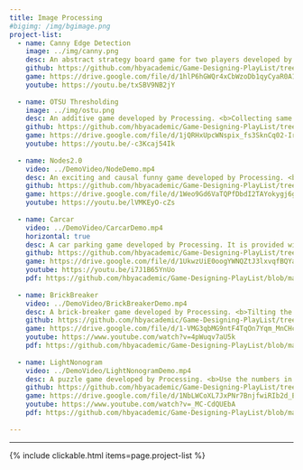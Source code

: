 ```yaml
---
title: Image Processing 
#bigimg: /img/bgimage.png
project-list:
  - name: Canny Edge Detection
    image: ../img/canny.png
    desc: An abstract strategy board game for two players developed by Processing. Players <b>take turns placing a piece</b> of their color (black or white) on one empty intersection. The winner is the first player to <b>form an unbroken row of five pieces horizontally, vertically, or diagonally.</b>
    github: https://github.com/hbyacademic/Game-Designing-PlayList/tree/master/GD_014_GomokuAPP
    game: https://drive.google.com/file/d/1hlP6hGWQr4xCbWzoDb1qyCyaR0A1jN_L/view?usp=drivesdk&fbclid=IwAR0duTs0Jfvd7oOs42axEvpj5Im-CM0x7eMwGX9kPpE4gnwpW4WwNRK1BSU
    youtube: https://youtu.be/txSBV9NB2jY
 
  - name: OTSU Thresholding
    image: ../img/ostu.png
    desc: An additive game developed by Processing. <b>Collecting same tiles to form next stage tiles.</b> The goal is to get the final tile. Within a period of time, all the tiles move up. Once a tile reaches the top of the game border, game is over. 
    github: https://github.com/hbyacademic/Game-Designing-PlayList/tree/master/GD_015_Ten10APP
    game: https://drive.google.com/file/d/1jQRHxUpcWNspix_fs3SknCq02-IrjFMg/view?fbclid=IwAR2jkrvg2wLUjjrJ6wgndkns92t5_6lz7U4-9z_iWoFpWIDbQavTKagAXuk
    youtube: https://youtu.be/-c3Kcaj54Ik
  
  - name: Nodes2.0
    video: ../DemoVideo/NodeDemo.mp4
    desc: An exciting and causal funny game developed by Processing. <b>To pin all the dots one by one to spinning circle with taps.</b> The game is over when a dot gets touch with other dots. It becomes challenging and interesting when going through different levels.
    github: https://github.com/hbyacademic/Game-Designing-PlayList/tree/master/GD_016_NodesAPP
    game: https://drive.google.com/file/d/1Weo9Gd6VaTQPfDbdI2TAYokygj6gnUVT/view?usp=drivesdk
    youtube: https://youtu.be/lVMKEyO-cZs
  
  - name: Carcar
    video: ../DemoVideo/CarcarDemo.mp4
    horizontal: true
    desc: A car parking game developed by Processing. It is provided with four control buttons, which are left, right, forward, and toward. The goal is to <b>drive the car into the parking space.</b> There is no time limit to practice parking. 
    github: https://github.com/hbyacademic/Game-Designing-PlayList/tree/master/GD_017_CarcarAPP
    game: https://drive.google.com/file/d/1UkwzUiE0oogYWNQZtJ3lxvqfBQYaF1HX/view?usp=drivesdk
    youtube: https://youtu.be/i7J1B65YnUo
    pdf: https://github.com/hbyacademic/Game-Designing-PlayList/blob/master/GD_017_CarcarAPP/CarParkingGame.pdf
    
  - name: BrickBreaker
    video: ../DemoVideo/BrickBreakerDemo.mp4
    desc: A brick-breaker game developed by Processing. <b>Tilting the phone to control the paddle</b> and keep the ball in the game. Your mission is to <b>remove all the breakable bricks</b> by hitting them with the ball. Interestingly, some bricks need more than a single hit. 
    github: https://github.com/hbyacademic/Game-Designing-PlayList/tree/master/GD_018_BrickBreakerApp
    game: https://drive.google.com/file/d/1-VMG3qbMG9ntF4TqOn7Yqm_MnCHc-uUp/view?usp=drivesdk
    youtube: https://www.youtube.com/watch?v=4pWuqv7aU5k
    pdf: https://github.com/hbyacademic/Game-Designing-PlayList/blob/master/GD_018_BrickBreakerApp/BrickBreaker.pdf
    
  - name: LightNonogram
    video: ../DemoVideo/LightNonogramDemo.mp4
    desc: A puzzle game developed by Processing. <b>Use the numbers in the rows and columns to solve the puzzle. These numbers tell you the runs of gray squares in each row and column.</b> The gray squares can be put in fill mode and the sign "X"s can be put in mark mode. Five lives are given when game starts. 
    github: https://github.com/hbyacademic/Game-Designing-PlayList/tree/master/GD_019_LightNonogram
    game: https://drive.google.com/file/d/1NbLWCoXL7JxPNr7BnjfwiRIb2d_E_rAA/view?usp=drivesdk
    youtube: https://www.youtube.com/watch?v=_MC-CdQUEbA
    pdf: https://github.com/hbyacademic/Game-Designing-PlayList/blob/master/GD_019_LightNonogram/Nonogram.pdf
    
---
```

--------------------------------------

{% include clickable.html items=page.project-list %}
